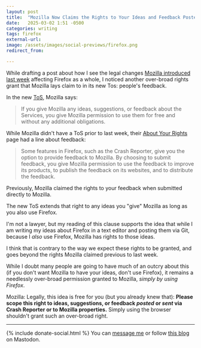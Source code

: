 ```yaml
---
layout: post
title:  "Mozilla Now Claims the Rights to Your Ideas and Feedback Posted Anywhere on the Web, as Long as You Use Firefox"
date:   2025-03-02 1:51 -0500
categories: writing
tags: firefox
external-url: 
image: /assets/images/social-previews/firefox.png
redirect_from: 

---
```


While drafting a post about how I see the legal changes [Mozilla introduced last week](https://blog.mozilla.org/en/products/firefox/firefox-news/firefox-terms-of-use/) affecting Firefox as a whole, I noticed another over-broad rights grant that Mozilla lays claim to in its new Tos: people's feedback.

In the new [ToS](https://www.mozilla.org/about/legal/terms/firefox/), Mozilla says:

> If you give Mozilla any ideas, suggestions, or feedback about the Services, you give Mozilla permission to use them for free and without any additional obligations.

While Mozilla didn't have a ToS prior to last week, their [About Your Rights](https://archive.ph/iLRyr) page had a line about feedback:

> Some features in Firefox, such as the Crash Reporter, give you the option to provide feedback to Mozilla. By choosing to submit feedback, you give Mozilla permission to use the feedback to improve its products, to publish the feedback on its websites, and to distribute the feedback.

Previously, Mozilla claimed the rights to your feedback when submitted directly to Mozilla. 

The new ToS extends that right to any ideas you "give" Mozilla as long as you also use Firefox.

I'm not a lawyer, but my reading of this clause supports the idea that while I am writing my ideas about Firefox in a text editor and posting them via Git, because I *also* use Firefox, Mozilla has rights to those ideas. 

I think that is contrary to the way we expect these rights to be granted, and goes beyond the rights Mozilla claimed previous to last week. 

While I doubt many people are going to have much of an outcry about this (if you don't want Mozilla to have your ideas, don't use Firefox), it remains a needlessly over-broad permission granted to Mozilla, *simply by using Firefox*. 

Mozilla: Legally, this idea is free for you (but you already knew that): **Please scope this right to ideas, suggestions, or feedback *posted* or *sent* via Crash Reporter or to Mozilla properties.** Simply using the browser shouldn't grant such an over-broad right.

---

{% include donate-social.html %} You can [message me](https://mastodon.social/@yoasif) or follow [this blog](https://mastodon.social/@quippdblog) on Mastodon.
